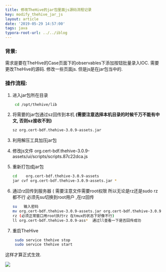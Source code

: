 ```yaml
---
title: 修改TheHive的jar包里面js源码流程记录
key: modify_thehive_jar_js
layout: article
date: '2019-05-29 14:57:00'
tags: java
typora-root-url: ../../iblog
---
```


### 背景:

需求是要在TheHive的Case页面下的observables下添加按钮批量录入IOC.  需要更改TheHive的源码. 修改一些页面js. 但是js是在jar包当中的.

### 操作流程:

1. 进入jar包所在目录

   ```bash
    cd /opt/thehive/lib
   ```

2. 将需要的jar包通过sz回传到本机  **(需要注意选择本机目录的时候千万不能有中文, 否则sz接收不到)**

   ```bash
   sz org.cert-bdf.thehive-3.0.9-assets.jar
   ```

3. 利用解压工具加压jar包

4. 修改js文件    org.cert-bdf.thehive-3.0.9-assets/ui/scripts/scripts.87c22dca.js

5. 重新打包成jar包

   ```bash
   cd    org.cert-bdf.thehive-3.0.9-assets
   jar cvf org.cert-bdf.thehive-3.0.9-assets.jar *
   ```

6. 通过rz回传到服务器  ( 需要注意文件需要root权限 所以无论是rz还是sudo rz都不行 必须先su切换到root用户 ,在rz回传

   ```bash
   su   输入密码
   mv org.cert-bdf.thehive-3.0.9-assets.jar org.cert-bdf.thehive-3.0.9-assets.jar.copy
   rz (必须正常窗口用root执行rz 在tmux的状态下好像不行)
   ll org.cert-bdf.thehive-3.0.9-ass*  通过ll查看一下是否回传成功
   ```

7. 重启TheHive

   ```bash
    sudo service thehive stop
    sudo service thehive start
   ```

 这样才算正式生效.

![](https://imgs.zhangbaobao.cn/img/image-20190529150337847.png)